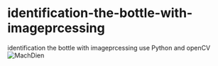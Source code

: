 # identification-the-bottle-with-imageprcessing
identification the bottle with imageprcessing use Python and openCV
![MachDien](https://drive.google.com/file/d/19vV0t0vF_EOzz0D4lxK274O_KoXSF_RG/view)
